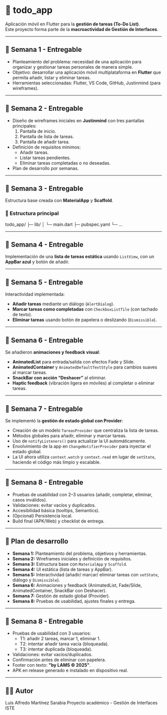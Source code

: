 # 📌 todo_app

Aplicación móvil en Flutter para la **gestión de tareas (To-Do List)**.  
Este proyecto forma parte de la **macroactividad de Gestión de Interfaces**.

---

## 📅 Semana 1 - Entregable
- Planteamiento del problema: necesidad de una aplicación para organizar y gestionar tareas personales de manera simple.  
- Objetivo: desarrollar una aplicación móvil multiplataforma en **Flutter** que permita añadir, listar y eliminar tareas.  
- Herramientas seleccionadas: Flutter, VS Code, GitHub, Justinmind (para wireframes).  

---

## 📅 Semana 2 - Entregable
- Diseño de wireframes iniciales en **Justinmind** con tres pantallas principales:  
  1. Pantalla de inicio.  
  2. Pantalla de lista de tareas.  
  3. Pantalla de añadir tarea.  
- Definición de requisitos mínimos:  
  - Añadir tareas.  
  - Listar tareas pendientes.  
  - Eliminar tareas completadas o no deseadas.  
- Plan de desarrollo por semanas.  

---

## 🚀 Semana 3 - Entregable
Estructura base creada con **MaterialApp** y **Scaffold**.

### 📂 Estructura principal

todo_app/
├─ lib/
│ └─ main.dart
├─ pubspec.yaml
└─ ...

---

## 🚀 Semana 4 - Entregable
Implementación de una **lista de tareas estática** usando `ListView`, con un **AppBar azul** y botón de añadir.

---

## 🚀 Semana 5 - Entregable
Interactividad implementada:  
- **Añadir tareas** mediante un diálogo (`AlertDialog`).  
- **Marcar tareas como completadas** con `CheckboxListTile` (con tachado de texto).  
- **Eliminar tareas** usando botón de papelera o deslizando (`Dismissible`).  

---

## 🚀 Semana 6 - Entregable
Se añadieron **animaciones y feedback visual**:  
- **AnimatedList** para entrada/salida con efectos Fade y Slide.  
- **AnimatedContainer** y `AnimatedDefaultTextStyle` para cambios suaves al marcar tareas.  
- **SnackBar con acción “Deshacer”** al eliminar.  
- **Haptic feedback** (vibración ligera en móviles) al completar o eliminar tareas.  

---

## 🚀 Semana 7 - Entregable
Se implementó la **gestión de estado global con Provider**:  
- Creación de un modelo `TareasProvider` que centraliza la lista de tareas.  
- Métodos globales para añadir, eliminar y marcar tareas.  
- Uso de `notifyListeners()` para actualizar la UI automáticamente.  
- Envolvimiento de la app en `ChangeNotifierProvider` para inyectar el estado global.  
- La UI ahora utiliza `context.watch` y `context.read` en lugar de `setState`, haciendo el código más limpio y escalable.  

---

## 🚀 Semana 8 - Entregable
- Pruebas de usabilidad con 2–3 usuarios (añadir, completar, eliminar, casos inválidos).
- Validaciones: evitar vacíos y duplicados.
- Accesibilidad básica (tooltips, Semantics).
- (Opcional) Persistencia local.
- Build final (APK/Web) y checklist de entrega.

---

## 📅 Plan de desarrollo
- **Semana 1:** Planteamiento del problema, objetivos y herramientas.  
- **Semana 2:** Wireframes iniciales y definición de requisitos.  
- **Semana 3:** Estructura base con `MaterialApp` y `Scaffold`.  
- **Semana 4:** UI estática (lista de tareas y AppBar).  
- **Semana 5:** Interactividad (añadir/ marcar/ eliminar tareas con `setState`, diálogo y `Dismissible`).  
- **Semana 6:** Animaciones y feedback (AnimatedList, Fade/Slide, AnimatedContainer, SnackBar con Deshacer).  
- **Semana 7:** Gestión de estado global (Provider).  
- **Semana 8:** Pruebas de usabilidad, ajustes finales y entrega.  

---

## 🚀 Semana 8 - Entregable
- Pruebas de usabilidad con 3 usuarios:  
  - T1: añadir 2 tareas, marcar 1, eliminar 1.  
  - T2: intentar añadir tarea vacía (bloqueada).  
  - T3: intentar duplicada (bloqueada).  
- Validaciones: evitar vacíos/duplicados.  
- Confirmación antes de eliminar con papelera.  
- Footer con texto: **"by LAMS © 2025"**.  
- APK en release generado e instalado en dispositivo real.

---

## 👨‍💻 Autor
Luis Alfredo Martínez Sarabia
Proyecto académico - Gestión de Interfaces ISTE
